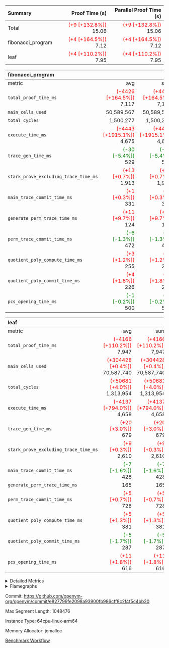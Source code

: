| Summary | Proof Time (s) | Parallel Proof Time (s) |
|:---|---:|---:|
| Total | <span style='color: red'>(+9 [+132.8%])</span> 15.06 | <span style='color: red'>(+9 [+132.8%])</span> 15.06 |
| fibonacci_program | <span style='color: red'>(+4 [+164.5%])</span> 7.12 | <span style='color: red'>(+4 [+164.5%])</span> 7.12 |
| leaf | <span style='color: red'>(+4 [+110.2%])</span> 7.95 | <span style='color: red'>(+4 [+110.2%])</span> 7.95 |


| fibonacci_program |||||
|:---|---:|---:|---:|---:|
|metric|avg|sum|max|min|
| `total_proof_time_ms ` | <span style='color: red'>(+4426 [+164.5%])</span> 7,117 | <span style='color: red'>(+4426 [+164.5%])</span> 7,117 | <span style='color: red'>(+4426 [+164.5%])</span> 7,117 | <span style='color: red'>(+4426 [+164.5%])</span> 7,117 |
| `main_cells_used     ` |  50,589,567 |  50,589,567 |  50,589,567 |  50,589,567 |
| `total_cycles        ` |  1,500,277 |  1,500,277 |  1,500,277 |  1,500,277 |
| `execute_time_ms     ` | <span style='color: red'>(+4443 [+1915.1%])</span> 4,675 | <span style='color: red'>(+4443 [+1915.1%])</span> 4,675 | <span style='color: red'>(+4443 [+1915.1%])</span> 4,675 | <span style='color: red'>(+4443 [+1915.1%])</span> 4,675 |
| `trace_gen_time_ms   ` | <span style='color: green'>(-30 [-5.4%])</span> 529 | <span style='color: green'>(-30 [-5.4%])</span> 529 | <span style='color: green'>(-30 [-5.4%])</span> 529 | <span style='color: green'>(-30 [-5.4%])</span> 529 |
| `stark_prove_excluding_trace_time_ms` | <span style='color: red'>(+13 [+0.7%])</span> 1,913 | <span style='color: red'>(+13 [+0.7%])</span> 1,913 | <span style='color: red'>(+13 [+0.7%])</span> 1,913 | <span style='color: red'>(+13 [+0.7%])</span> 1,913 |
| `main_trace_commit_time_ms` | <span style='color: red'>(+1 [+0.3%])</span> 331 | <span style='color: red'>(+1 [+0.3%])</span> 331 | <span style='color: red'>(+1 [+0.3%])</span> 331 | <span style='color: red'>(+1 [+0.3%])</span> 331 |
| `generate_perm_trace_time_ms` | <span style='color: red'>(+11 [+9.7%])</span> 124 | <span style='color: red'>(+11 [+9.7%])</span> 124 | <span style='color: red'>(+11 [+9.7%])</span> 124 | <span style='color: red'>(+11 [+9.7%])</span> 124 |
| `perm_trace_commit_time_ms` | <span style='color: green'>(-6 [-1.3%])</span> 472 | <span style='color: green'>(-6 [-1.3%])</span> 472 | <span style='color: green'>(-6 [-1.3%])</span> 472 | <span style='color: green'>(-6 [-1.3%])</span> 472 |
| `quotient_poly_compute_time_ms` | <span style='color: red'>(+3 [+1.2%])</span> 255 | <span style='color: red'>(+3 [+1.2%])</span> 255 | <span style='color: red'>(+3 [+1.2%])</span> 255 | <span style='color: red'>(+3 [+1.2%])</span> 255 |
| `quotient_poly_commit_time_ms` | <span style='color: red'>(+4 [+1.8%])</span> 226 | <span style='color: red'>(+4 [+1.8%])</span> 226 | <span style='color: red'>(+4 [+1.8%])</span> 226 | <span style='color: red'>(+4 [+1.8%])</span> 226 |
| `pcs_opening_time_ms ` | <span style='color: green'>(-1 [-0.2%])</span> 500 | <span style='color: green'>(-1 [-0.2%])</span> 500 | <span style='color: green'>(-1 [-0.2%])</span> 500 | <span style='color: green'>(-1 [-0.2%])</span> 500 |

| leaf |||||
|:---|---:|---:|---:|---:|
|metric|avg|sum|max|min|
| `total_proof_time_ms ` | <span style='color: red'>(+4166 [+110.2%])</span> 7,947 | <span style='color: red'>(+4166 [+110.2%])</span> 7,947 | <span style='color: red'>(+4166 [+110.2%])</span> 7,947 | <span style='color: red'>(+4166 [+110.2%])</span> 7,947 |
| `main_cells_used     ` | <span style='color: red'>(+304428 [+0.4%])</span> 70,587,740 | <span style='color: red'>(+304428 [+0.4%])</span> 70,587,740 | <span style='color: red'>(+304428 [+0.4%])</span> 70,587,740 | <span style='color: red'>(+304428 [+0.4%])</span> 70,587,740 |
| `total_cycles        ` | <span style='color: red'>(+50681 [+4.0%])</span> 1,313,954 | <span style='color: red'>(+50681 [+4.0%])</span> 1,313,954 | <span style='color: red'>(+50681 [+4.0%])</span> 1,313,954 | <span style='color: red'>(+50681 [+4.0%])</span> 1,313,954 |
| `execute_time_ms     ` | <span style='color: red'>(+4137 [+794.0%])</span> 4,658 | <span style='color: red'>(+4137 [+794.0%])</span> 4,658 | <span style='color: red'>(+4137 [+794.0%])</span> 4,658 | <span style='color: red'>(+4137 [+794.0%])</span> 4,658 |
| `trace_gen_time_ms   ` | <span style='color: red'>(+20 [+3.0%])</span> 679 | <span style='color: red'>(+20 [+3.0%])</span> 679 | <span style='color: red'>(+20 [+3.0%])</span> 679 | <span style='color: red'>(+20 [+3.0%])</span> 679 |
| `stark_prove_excluding_trace_time_ms` | <span style='color: red'>(+9 [+0.3%])</span> 2,610 | <span style='color: red'>(+9 [+0.3%])</span> 2,610 | <span style='color: red'>(+9 [+0.3%])</span> 2,610 | <span style='color: red'>(+9 [+0.3%])</span> 2,610 |
| `main_trace_commit_time_ms` | <span style='color: green'>(-7 [-1.6%])</span> 428 | <span style='color: green'>(-7 [-1.6%])</span> 428 | <span style='color: green'>(-7 [-1.6%])</span> 428 | <span style='color: green'>(-7 [-1.6%])</span> 428 |
| `generate_perm_trace_time_ms` |  165 |  165 |  165 |  165 |
| `perm_trace_commit_time_ms` | <span style='color: red'>(+5 [+0.7%])</span> 728 | <span style='color: red'>(+5 [+0.7%])</span> 728 | <span style='color: red'>(+5 [+0.7%])</span> 728 | <span style='color: red'>(+5 [+0.7%])</span> 728 |
| `quotient_poly_compute_time_ms` | <span style='color: red'>(+5 [+1.3%])</span> 381 | <span style='color: red'>(+5 [+1.3%])</span> 381 | <span style='color: red'>(+5 [+1.3%])</span> 381 | <span style='color: red'>(+5 [+1.3%])</span> 381 |
| `quotient_poly_commit_time_ms` | <span style='color: green'>(-5 [-1.7%])</span> 287 | <span style='color: green'>(-5 [-1.7%])</span> 287 | <span style='color: green'>(-5 [-1.7%])</span> 287 | <span style='color: green'>(-5 [-1.7%])</span> 287 |
| `pcs_opening_time_ms ` | <span style='color: red'>(+11 [+1.8%])</span> 616 | <span style='color: red'>(+11 [+1.8%])</span> 616 | <span style='color: red'>(+11 [+1.8%])</span> 616 | <span style='color: red'>(+11 [+1.8%])</span> 616 |



<details>
<summary>Detailed Metrics</summary>

| group | num_segments | keygen_time_ms | commit_exe_time_ms |
| --- | --- | --- | --- |
| fibonacci_program | 1 | 251 | 5 | 

| group | air_name | quotient_deg | interactions | constraints |
| --- | --- | --- | --- | --- |
| fibonacci_program | AccessAdapterAir<16> | 2 | 5 | 12 | 
| fibonacci_program | AccessAdapterAir<2> | 2 | 5 | 12 | 
| fibonacci_program | AccessAdapterAir<32> | 2 | 5 | 12 | 
| fibonacci_program | AccessAdapterAir<4> | 2 | 5 | 12 | 
| fibonacci_program | AccessAdapterAir<8> | 2 | 5 | 12 | 
| fibonacci_program | BitwiseOperationLookupAir<8> | 2 | 2 | 4 | 
| fibonacci_program | MemoryMerkleAir<8> | 2 | 4 | 39 | 
| fibonacci_program | PersistentBoundaryAir<8> | 2 | 3 | 7 | 
| fibonacci_program | PhantomAir | 2 | 3 | 5 | 
| fibonacci_program | Poseidon2PeripheryAir<BabyBearParameters>, 1> | 2 | 1 | 286 | 
| fibonacci_program | ProgramAir | 1 | 1 | 4 | 
| fibonacci_program | RangeTupleCheckerAir<2> | 1 | 1 | 4 | 
| fibonacci_program | Rv32HintStoreAir | 2 | 18 | 28 | 
| fibonacci_program | VariableRangeCheckerAir | 1 | 1 | 4 | 
| fibonacci_program | VmAirWrapper<Rv32BaseAluAdapterAir, BaseAluCoreAir<4, 8> | 2 | 20 | 37 | 
| fibonacci_program | VmAirWrapper<Rv32BaseAluAdapterAir, LessThanCoreAir<4, 8> | 2 | 18 | 40 | 
| fibonacci_program | VmAirWrapper<Rv32BaseAluAdapterAir, ShiftCoreAir<4, 8> | 2 | 24 | 91 | 
| fibonacci_program | VmAirWrapper<Rv32BranchAdapterAir, BranchEqualCoreAir<4> | 2 | 11 | 20 | 
| fibonacci_program | VmAirWrapper<Rv32BranchAdapterAir, BranchLessThanCoreAir<4, 8> | 2 | 13 | 35 | 
| fibonacci_program | VmAirWrapper<Rv32CondRdWriteAdapterAir, Rv32JalLuiCoreAir> | 2 | 10 | 18 | 
| fibonacci_program | VmAirWrapper<Rv32JalrAdapterAir, Rv32JalrCoreAir> | 2 | 16 | 20 | 
| fibonacci_program | VmAirWrapper<Rv32LoadStoreAdapterAir, LoadSignExtendCoreAir<4, 8> | 2 | 18 | 33 | 
| fibonacci_program | VmAirWrapper<Rv32LoadStoreAdapterAir, LoadStoreCoreAir<4> | 2 | 17 | 40 | 
| fibonacci_program | VmAirWrapper<Rv32MultAdapterAir, DivRemCoreAir<4, 8> | 2 | 25 | 84 | 
| fibonacci_program | VmAirWrapper<Rv32MultAdapterAir, MulHCoreAir<4, 8> | 2 | 24 | 31 | 
| fibonacci_program | VmAirWrapper<Rv32MultAdapterAir, MultiplicationCoreAir<4, 8> | 2 | 19 | 19 | 
| fibonacci_program | VmAirWrapper<Rv32RdWriteAdapterAir, Rv32AuipcCoreAir> | 2 | 12 | 14 | 
| fibonacci_program | VmConnectorAir | 2 | 5 | 11 | 
| leaf | AccessAdapterAir<2> | 2 | 5 | 12 | 
| leaf | AccessAdapterAir<4> | 2 | 5 | 12 | 
| leaf | AccessAdapterAir<8> | 2 | 5 | 12 | 
| leaf | FriReducedOpeningAir | 2 | 39 | 71 | 
| leaf | JalRangeCheckAir | 2 | 9 | 14 | 
| leaf | NativePoseidon2Air<BabyBearParameters>, 1> | 2 | 136 | 572 | 
| leaf | PhantomAir | 2 | 3 | 5 | 
| leaf | ProgramAir | 1 | 1 | 4 | 
| leaf | VariableRangeCheckerAir | 1 | 1 | 4 | 
| leaf | VmAirWrapper<AluNativeAdapterAir, FieldArithmeticCoreAir> | 2 | 15 | 27 | 
| leaf | VmAirWrapper<BranchNativeAdapterAir, BranchEqualCoreAir<1> | 2 | 11 | 25 | 
| leaf | VmAirWrapper<NativeAdapterAir<2, 0>, PublicValuesCoreAir> | 2 | 11 | 30 | 
| leaf | VmAirWrapper<NativeLoadStoreAdapterAir<1>, NativeLoadStoreCoreAir<1> | 2 | 15 | 20 | 
| leaf | VmAirWrapper<NativeLoadStoreAdapterAir<4>, NativeLoadStoreCoreAir<4> | 2 | 15 | 20 | 
| leaf | VmAirWrapper<NativeVectorizedAdapterAir<4>, FieldExtensionCoreAir> | 2 | 15 | 27 | 
| leaf | VmConnectorAir | 2 | 5 | 11 | 
| leaf | VolatileBoundaryAir | 2 | 7 | 19 | 

| group | air_name | dsl_ir | idx | opcode | cells_used |
| --- | --- | --- | --- | --- | --- |
| leaf | <AluNativeAdapterAir,FieldArithmeticCoreAir> |  | 0 | ADD | 29 | 
| leaf | <AluNativeAdapterAir,FieldArithmeticCoreAir> | AddEFFI | 0 | ADD | 26,912 | 
| leaf | <AluNativeAdapterAir,FieldArithmeticCoreAir> | AddEFI | 0 | ADD | 15,776 | 
| leaf | <AluNativeAdapterAir,FieldArithmeticCoreAir> | AddEI | 0 | ADD | 1,169,744 | 
| leaf | <AluNativeAdapterAir,FieldArithmeticCoreAir> | AddF | 0 | ADD | 560,280 | 
| leaf | <AluNativeAdapterAir,FieldArithmeticCoreAir> | AddFI | 0 | ADD | 432,013 | 
| leaf | <AluNativeAdapterAir,FieldArithmeticCoreAir> | AddV | 0 | ADD | 436,682 | 
| leaf | <AluNativeAdapterAir,FieldArithmeticCoreAir> | AddVI | 0 | ADD | 1,697,022 | 
| leaf | <AluNativeAdapterAir,FieldArithmeticCoreAir> | Alloc | 0 | ADD | 1,010,302 | 
| leaf | <AluNativeAdapterAir,FieldArithmeticCoreAir> | Alloc | 0 | MUL | 272,629 | 
| leaf | <AluNativeAdapterAir,FieldArithmeticCoreAir> | CastFV | 0 | ADD | 16,037 | 
| leaf | <AluNativeAdapterAir,FieldArithmeticCoreAir> | DivEIN | 0 | ADD | 5,916 | 
| leaf | <AluNativeAdapterAir,FieldArithmeticCoreAir> | DivF | 0 | DIV | 60,900 | 
| leaf | <AluNativeAdapterAir,FieldArithmeticCoreAir> | DivFIN | 0 | DIV | 3,509 | 
| leaf | <AluNativeAdapterAir,FieldArithmeticCoreAir> | ImmE | 0 | ADD | 95,932 | 
| leaf | <AluNativeAdapterAir,FieldArithmeticCoreAir> | ImmF | 0 | ADD | 555,292 | 
| leaf | <AluNativeAdapterAir,FieldArithmeticCoreAir> | ImmV | 0 | ADD | 885,051 | 
| leaf | <AluNativeAdapterAir,FieldArithmeticCoreAir> | LoadE | 0 | ADD | 626,400 | 
| leaf | <AluNativeAdapterAir,FieldArithmeticCoreAir> | LoadE | 0 | MUL | 626,400 | 
| leaf | <AluNativeAdapterAir,FieldArithmeticCoreAir> | LoadF | 0 | ADD | 243,049 | 
| leaf | <AluNativeAdapterAir,FieldArithmeticCoreAir> | LoadF | 0 | MUL | 13,920 | 
| leaf | <AluNativeAdapterAir,FieldArithmeticCoreAir> | LoadHeapPtr | 0 | ADD | 29 | 
| leaf | <AluNativeAdapterAir,FieldArithmeticCoreAir> | LoadV | 0 | ADD | 415,570 | 
| leaf | <AluNativeAdapterAir,FieldArithmeticCoreAir> | LoadV | 0 | MUL | 347,217 | 
| leaf | <AluNativeAdapterAir,FieldArithmeticCoreAir> | MulEF | 0 | MUL | 243,832 | 
| leaf | <AluNativeAdapterAir,FieldArithmeticCoreAir> | MulEFI | 0 | MUL | 10,788 | 
| leaf | <AluNativeAdapterAir,FieldArithmeticCoreAir> | MulEI | 0 | ADD | 138,620 | 
| leaf | <AluNativeAdapterAir,FieldArithmeticCoreAir> | MulF | 0 | MUL | 744,836 | 
| leaf | <AluNativeAdapterAir,FieldArithmeticCoreAir> | MulFI | 0 | MUL | 496,799 | 
| leaf | <AluNativeAdapterAir,FieldArithmeticCoreAir> | MulV | 0 | MUL | 21,228 | 
| leaf | <AluNativeAdapterAir,FieldArithmeticCoreAir> | MulVI | 0 | MUL | 271,266 | 
| leaf | <AluNativeAdapterAir,FieldArithmeticCoreAir> | NegE | 0 | MUL | 2,088 | 
| leaf | <AluNativeAdapterAir,FieldArithmeticCoreAir> | StoreE | 0 | ADD | 510,400 | 
| leaf | <AluNativeAdapterAir,FieldArithmeticCoreAir> | StoreE | 0 | MUL | 510,400 | 
| leaf | <AluNativeAdapterAir,FieldArithmeticCoreAir> | StoreF | 0 | ADD | 15,196 | 
| leaf | <AluNativeAdapterAir,FieldArithmeticCoreAir> | StoreF | 0 | MUL | 14,732 | 
| leaf | <AluNativeAdapterAir,FieldArithmeticCoreAir> | StoreHeapPtr | 0 | ADD | 29 | 
| leaf | <AluNativeAdapterAir,FieldArithmeticCoreAir> | StoreV | 0 | ADD | 63,916 | 
| leaf | <AluNativeAdapterAir,FieldArithmeticCoreAir> | StoreV | 0 | MUL | 29,087 | 
| leaf | <AluNativeAdapterAir,FieldArithmeticCoreAir> | SubEF | 0 | ADD | 1,057,746 | 
| leaf | <AluNativeAdapterAir,FieldArithmeticCoreAir> | SubEF | 0 | SUB | 352,582 | 
| leaf | <AluNativeAdapterAir,FieldArithmeticCoreAir> | SubEFI | 0 | ADD | 7,656 | 
| leaf | <AluNativeAdapterAir,FieldArithmeticCoreAir> | SubEI | 0 | ADD | 11,832 | 
| leaf | <AluNativeAdapterAir,FieldArithmeticCoreAir> | SubFI | 0 | SUB | 496,248 | 
| leaf | <AluNativeAdapterAir,FieldArithmeticCoreAir> | SubV | 0 | SUB | 405,420 | 
| leaf | <AluNativeAdapterAir,FieldArithmeticCoreAir> | SubVI | 0 | SUB | 64,322 | 
| leaf | <AluNativeAdapterAir,FieldArithmeticCoreAir> | SubVIN | 0 | SUB | 58,000 | 
| leaf | <AluNativeAdapterAir,FieldArithmeticCoreAir> | UnsafeCastVF | 0 | ADD | 14,181 | 
| leaf | <AluNativeAdapterAir,FieldArithmeticCoreAir> | ZipFor | 0 | ADD | 3,514,017 | 
| leaf | <BranchNativeAdapterAir,BranchEqualCoreAir<1>> | AssertEqE | 0 | BNE | 10,948 | 
| leaf | <BranchNativeAdapterAir,BranchEqualCoreAir<1>> | AssertEqEI | 0 | BNE | 184 | 
| leaf | <BranchNativeAdapterAir,BranchEqualCoreAir<1>> | AssertEqF | 0 | BNE | 406,456 | 
| leaf | <BranchNativeAdapterAir,BranchEqualCoreAir<1>> | AssertEqV | 0 | BNE | 30,245 | 
| leaf | <BranchNativeAdapterAir,BranchEqualCoreAir<1>> | AssertEqVI | 0 | BNE | 11,661 | 
| leaf | <BranchNativeAdapterAir,BranchEqualCoreAir<1>> | AssertNonZero | 0 | BEQ | 23 | 
| leaf | <BranchNativeAdapterAir,BranchEqualCoreAir<1>> | IfEq | 0 | BNE | 232,944 | 
| leaf | <BranchNativeAdapterAir,BranchEqualCoreAir<1>> | IfEqI | 0 | BNE | 264,454 | 
| leaf | <BranchNativeAdapterAir,BranchEqualCoreAir<1>> | IfNe | 0 | BEQ | 137,908 | 
| leaf | <BranchNativeAdapterAir,BranchEqualCoreAir<1>> | IfNeI | 0 | BEQ | 2,622 | 
| leaf | <BranchNativeAdapterAir,BranchEqualCoreAir<1>> | ZipFor | 0 | BNE | 1,700,137 | 
| leaf | <NativeAdapterAir<2, 0>,PublicValuesCoreAir> | Publish | 0 | PUBLISH | 972 | 
| leaf | <NativeLoadStoreAdapterAir<1>,NativeLoadStoreCoreAir<1>> | LoadF | 0 | LOADW | 1,138,242 | 
| leaf | <NativeLoadStoreAdapterAir<1>,NativeLoadStoreCoreAir<1>> | LoadV | 0 | LOADW | 2,919,882 | 
| leaf | <NativeLoadStoreAdapterAir<1>,NativeLoadStoreCoreAir<1>> | StoreF | 0 | STOREW | 275,541 | 
| leaf | <NativeLoadStoreAdapterAir<1>,NativeLoadStoreCoreAir<1>> | StoreHintWord | 0 | HINT_STOREW | 902,937 | 
| leaf | <NativeLoadStoreAdapterAir<1>,NativeLoadStoreCoreAir<1>> | StoreV | 0 | STOREW | 362,103 | 
| leaf | <NativeLoadStoreAdapterAir<4>,NativeLoadStoreCoreAir<4>> | LoadE | 0 | LOADW | 1,351,755 | 
| leaf | <NativeLoadStoreAdapterAir<4>,NativeLoadStoreCoreAir<4>> | StoreE | 0 | STOREW | 793,557 | 
| leaf | <NativeVectorizedAdapterAir<4>,FieldExtensionCoreAir> | AddE | 0 | FE4ADD | 773,186 | 
| leaf | <NativeVectorizedAdapterAir<4>,FieldExtensionCoreAir> | DivE | 0 | BBE4DIV | 537,244 | 
| leaf | <NativeVectorizedAdapterAir<4>,FieldExtensionCoreAir> | DivEIN | 0 | BBE4DIV | 1,938 | 
| leaf | <NativeVectorizedAdapterAir<4>,FieldExtensionCoreAir> | MulE | 0 | BBE4MUL | 1,387,456 | 
| leaf | <NativeVectorizedAdapterAir<4>,FieldExtensionCoreAir> | MulEI | 0 | BBE4MUL | 45,410 | 
| leaf | <NativeVectorizedAdapterAir<4>,FieldExtensionCoreAir> | SubE | 0 | FE4SUB | 253,498 | 
| leaf | FriReducedOpeningAir | FriReducedOpening | 0 | FRI_REDUCED_OPENING | 7,101,000 | 
| leaf | JalRangeCheck |  | 0 | JAL | 12 | 
| leaf | JalRangeCheck | Alloc | 0 | RANGE_CHECK | 321,840 | 
| leaf | JalRangeCheck | IfEqI | 0 | JAL | 49,872 | 
| leaf | JalRangeCheck | IfNe | 0 | JAL | 36 | 
| leaf | JalRangeCheck | ZipFor | 0 | JAL | 148,212 | 
| leaf | PhantomAir | CT-CheckTraceHeightConstraints | 0 | PHANTOM | 12 | 
| leaf | PhantomAir | CT-ExtractPublicValuesCommit | 0 | PHANTOM | 12 | 
| leaf | PhantomAir | CT-HintOpenedValues | 0 | PHANTOM | 9,600 | 
| leaf | PhantomAir | CT-HintOpeningProof | 0 | PHANTOM | 9,612 | 
| leaf | PhantomAir | CT-HintOpeningValues | 0 | PHANTOM | 12 | 
| leaf | PhantomAir | CT-InitializePcsConst | 0 | PHANTOM | 12 | 
| leaf | PhantomAir | CT-ReadProofsFromInput | 0 | PHANTOM | 12 | 
| leaf | PhantomAir | CT-VerifyProofs | 0 | PHANTOM | 12 | 
| leaf | PhantomAir | CT-cache-generator-powers | 0 | PHANTOM | 1,200 | 
| leaf | PhantomAir | CT-compute-reduced-opening | 0 | PHANTOM | 9,600 | 
| leaf | PhantomAir | CT-exp-reverse-bits-len | 0 | PHANTOM | 93,600 | 
| leaf | PhantomAir | CT-pre-compute-rounds-context | 0 | PHANTOM | 12 | 
| leaf | PhantomAir | CT-single-reduced-opening-eval | 0 | PHANTOM | 145,200 | 
| leaf | PhantomAir | CT-stage-c-build-rounds | 0 | PHANTOM | 12 | 
| leaf | PhantomAir | CT-stage-d-verifier-verify | 0 | PHANTOM | 12 | 
| leaf | PhantomAir | CT-stage-d-verify-pcs | 0 | PHANTOM | 12 | 
| leaf | PhantomAir | CT-stage-e-verify-constraints | 0 | PHANTOM | 12 | 
| leaf | PhantomAir | CT-verify-batch | 0 | PHANTOM | 9,600 | 
| leaf | PhantomAir | CT-verify-batch-ext | 0 | PHANTOM | 24,000 | 
| leaf | PhantomAir | CT-verify-query | 0 | PHANTOM | 1,200 | 
| leaf | PhantomAir | HintBitsF | 0 | PHANTOM | 3,312 | 
| leaf | PhantomAir | HintFelt | 0 | PHANTOM | 74,694 | 
| leaf | PhantomAir | HintInputVec | 0 | PHANTOM | 966 | 
| leaf | PhantomAir | HintLoad | 0 | PHANTOM | 21,600 | 
| leaf | VerifyBatchAir | Poseidon2CompressBabyBear | 0 | COMP_POS2 | 10,746 | 
| leaf | VerifyBatchAir | Poseidon2PermuteBabyBear | 0 | PERM_POS2 | 499,888 | 
| leaf | VerifyBatchAir | VerifyBatchExt | 0 | VERIFY_BATCH | 9,950,000 | 
| leaf | VerifyBatchAir | VerifyBatchFelt | 0 | VERIFY_BATCH | 14,248,400 | 

| group | air_name | dsl_ir | opcode | segment | cells_used |
| --- | --- | --- | --- | --- | --- |
| fibonacci_program | <Rv32BaseAluAdapterAir,BaseAluCoreAir<4, 8>> |  | ADD | 0 | 32,403,168 | 
| fibonacci_program | <Rv32BaseAluAdapterAir,BaseAluCoreAir<4, 8>> |  | AND | 0 | 144 | 
| fibonacci_program | <Rv32BaseAluAdapterAir,BaseAluCoreAir<4, 8>> |  | OR | 0 | 108 | 
| fibonacci_program | <Rv32BaseAluAdapterAir,BaseAluCoreAir<4, 8>> |  | SUB | 0 | 72 | 
| fibonacci_program | <Rv32BaseAluAdapterAir,BaseAluCoreAir<4, 8>> |  | XOR | 0 | 72 | 
| fibonacci_program | <Rv32BaseAluAdapterAir,LessThanCoreAir<4, 8>> |  | SLTU | 0 | 11,100,111 | 
| fibonacci_program | <Rv32BranchAdapterAir,BranchEqualCoreAir<4>> |  | BEQ | 0 | 2,600,234 | 
| fibonacci_program | <Rv32BranchAdapterAir,BranchEqualCoreAir<4>> |  | BNE | 0 | 2,600,130 | 
| fibonacci_program | <Rv32BranchAdapterAir,BranchLessThanCoreAir<4, 8>> |  | BGEU | 0 | 64 | 
| fibonacci_program | <Rv32BranchAdapterAir,BranchLessThanCoreAir<4, 8>> |  | BLT | 0 | 64 | 
| fibonacci_program | <Rv32BranchAdapterAir,BranchLessThanCoreAir<4, 8>> |  | BLTU | 0 | 128 | 
| fibonacci_program | <Rv32CondRdWriteAdapterAir,Rv32JalLuiCoreAir> |  | JAL | 0 | 1,800,036 | 
| fibonacci_program | <Rv32CondRdWriteAdapterAir,Rv32JalLuiCoreAir> |  | LUI | 0 | 378 | 
| fibonacci_program | <Rv32JalrAdapterAir,Rv32JalrCoreAir> |  | JALR | 0 | 700 | 
| fibonacci_program | <Rv32LoadStoreAdapterAir,LoadStoreCoreAir<4>> |  | LOADBU | 0 | 328 | 
| fibonacci_program | <Rv32LoadStoreAdapterAir,LoadStoreCoreAir<4>> |  | LOADW | 0 | 1,230 | 
| fibonacci_program | <Rv32LoadStoreAdapterAir,LoadStoreCoreAir<4>> |  | STOREB | 0 | 410 | 
| fibonacci_program | <Rv32LoadStoreAdapterAir,LoadStoreCoreAir<4>> |  | STOREW | 0 | 1,640 | 
| fibonacci_program | <Rv32RdWriteAdapterAir,Rv32AuipcCoreAir> |  | AUIPC | 0 | 240 | 
| fibonacci_program | PhantomAir |  | PHANTOM | 0 | 6 | 
| fibonacci_program | Rv32HintStoreAir |  | HINT_BUFFER | 0 | 64 | 
| fibonacci_program | Rv32HintStoreAir |  | HINT_STOREW | 0 | 32 | 

| group | air_name | idx | rows | prep_cols | perm_cols | main_cols | cells |
| --- | --- | --- | --- | --- | --- | --- | --- |
| leaf | AccessAdapterAir<2> | 0 | 262,144 |  | 16 | 11 | 7,077,888 | 
| leaf | AccessAdapterAir<4> | 0 | 131,072 |  | 16 | 13 | 3,801,088 | 
| leaf | AccessAdapterAir<8> | 0 | 4,096 |  | 16 | 17 | 135,168 | 
| leaf | FriReducedOpeningAir | 0 | 524,288 |  | 84 | 27 | 58,195,968 | 
| leaf | JalRangeCheckAir | 0 | 65,536 |  | 28 | 12 | 2,621,440 | 
| leaf | NativePoseidon2Air<BabyBearParameters>, 1> | 0 | 65,536 |  | 312 | 398 | 46,530,560 | 
| leaf | PhantomAir | 0 | 131,072 |  | 12 | 6 | 2,359,296 | 
| leaf | ProgramAir | 0 | 131,072 |  | 8 | 10 | 2,359,296 | 
| leaf | VariableRangeCheckerAir | 0 | 262,144 | 2 | 8 | 1 | 2,359,296 | 
| leaf | VmAirWrapper<AluNativeAdapterAir, FieldArithmeticCoreAir> | 0 | 1,048,576 |  | 36 | 29 | 68,157,440 | 
| leaf | VmAirWrapper<BranchNativeAdapterAir, BranchEqualCoreAir<1> | 0 | 131,072 |  | 28 | 23 | 6,684,672 | 
| leaf | VmAirWrapper<NativeAdapterAir<2, 0>, PublicValuesCoreAir> | 0 | 64 |  | 28 | 27 | 3,520 | 
| leaf | VmAirWrapper<NativeLoadStoreAdapterAir<1>, NativeLoadStoreCoreAir<1> | 0 | 524,288 |  | 40 | 21 | 31,981,568 | 
| leaf | VmAirWrapper<NativeLoadStoreAdapterAir<4>, NativeLoadStoreCoreAir<4> | 0 | 131,072 |  | 40 | 27 | 8,781,824 | 
| leaf | VmAirWrapper<NativeVectorizedAdapterAir<4>, FieldExtensionCoreAir> | 0 | 131,072 |  | 36 | 38 | 9,699,328 | 
| leaf | VmConnectorAir | 0 | 2 | 1 | 16 | 5 | 42 | 
| leaf | VolatileBoundaryAir | 0 | 131,072 |  | 20 | 12 | 4,194,304 | 

| group | air_name | segment | rows | prep_cols | perm_cols | main_cols | cells |
| --- | --- | --- | --- | --- | --- | --- | --- |
| fibonacci_program | AccessAdapterAir<8> | 0 | 128 |  | 16 | 17 | 4,224 | 
| fibonacci_program | BitwiseOperationLookupAir<8> | 0 | 65,536 | 3 | 8 | 2 | 655,360 | 
| fibonacci_program | MemoryMerkleAir<8> | 0 | 512 |  | 16 | 32 | 24,576 | 
| fibonacci_program | PersistentBoundaryAir<8> | 0 | 128 |  | 12 | 20 | 4,096 | 
| fibonacci_program | PhantomAir | 0 | 1 |  | 12 | 6 | 18 | 
| fibonacci_program | Poseidon2PeripheryAir<BabyBearParameters>, 1> | 0 | 256 |  | 8 | 300 | 78,848 | 
| fibonacci_program | ProgramAir | 0 | 8,192 |  | 8 | 10 | 147,456 | 
| fibonacci_program | RangeTupleCheckerAir<2> | 0 | 524,288 | 2 | 8 | 1 | 4,718,592 | 
| fibonacci_program | Rv32HintStoreAir | 0 | 4 |  | 44 | 32 | 304 | 
| fibonacci_program | VariableRangeCheckerAir | 0 | 262,144 | 2 | 8 | 1 | 2,359,296 | 
| fibonacci_program | VmAirWrapper<Rv32BaseAluAdapterAir, BaseAluCoreAir<4, 8> | 0 | 1,048,576 |  | 52 | 36 | 92,274,688 | 
| fibonacci_program | VmAirWrapper<Rv32BaseAluAdapterAir, LessThanCoreAir<4, 8> | 0 | 524,288 |  | 40 | 37 | 40,370,176 | 
| fibonacci_program | VmAirWrapper<Rv32BranchAdapterAir, BranchEqualCoreAir<4> | 0 | 262,144 |  | 28 | 26 | 14,155,776 | 
| fibonacci_program | VmAirWrapper<Rv32BranchAdapterAir, BranchLessThanCoreAir<4, 8> | 0 | 8 |  | 32 | 32 | 512 | 
| fibonacci_program | VmAirWrapper<Rv32CondRdWriteAdapterAir, Rv32JalLuiCoreAir> | 0 | 131,072 |  | 28 | 18 | 6,029,312 | 
| fibonacci_program | VmAirWrapper<Rv32JalrAdapterAir, Rv32JalrCoreAir> | 0 | 32 |  | 36 | 28 | 2,048 | 
| fibonacci_program | VmAirWrapper<Rv32LoadStoreAdapterAir, LoadStoreCoreAir<4> | 0 | 128 |  | 52 | 41 | 11,904 | 
| fibonacci_program | VmAirWrapper<Rv32RdWriteAdapterAir, Rv32AuipcCoreAir> | 0 | 16 |  | 28 | 20 | 768 | 
| fibonacci_program | VmConnectorAir | 0 | 2 | 1 | 16 | 5 | 42 | 

| group | chip_name | idx | rows_used |
| --- | --- | --- | --- |
| leaf | <AluNativeAdapterAir,FieldArithmeticCoreAir> | 0 | 640,409 | 
| leaf | <BranchNativeAdapterAir,BranchEqualCoreAir<1>> | 0 | 121,634 | 
| leaf | <NativeAdapterAir<2, 0>,PublicValuesCoreAir> | 0 | 36 | 
| leaf | <NativeLoadStoreAdapterAir<1>,NativeLoadStoreCoreAir<1>> | 0 | 266,605 | 
| leaf | <NativeLoadStoreAdapterAir<4>,NativeLoadStoreCoreAir<4>> | 0 | 79,456 | 
| leaf | <NativeVectorizedAdapterAir<4>,FieldExtensionCoreAir> | 0 | 78,914 | 
| leaf | AccessAdapter<2> | 0 | 250,410 | 
| leaf | AccessAdapter<4> | 0 | 123,128 | 
| leaf | AccessAdapter<8> | 0 | 2,732 | 
| leaf | Boundary | 0 | 111,553 | 
| leaf | FriReducedOpeningAir | 0 | 263,000 | 
| leaf | JalRangeCheck | 0 | 43,331 | 
| leaf | PhantomAir | 0 | 67,386 | 
| leaf | ProgramChip | 0 | 72,919 | 
| leaf | VariableRangeCheckerAir | 0 | 262,144 | 
| leaf | VerifyBatchAir | 0 | 62,083 | 
| leaf | VmConnectorAir | 0 | 2 | 

| group | chip_name | segment | rows_used |
| --- | --- | --- | --- |
| fibonacci_program | <Rv32BaseAluAdapterAir,BaseAluCoreAir<4, 8>> | 0 | 900,099 | 
| fibonacci_program | <Rv32BaseAluAdapterAir,LessThanCoreAir<4, 8>> | 0 | 300,003 | 
| fibonacci_program | <Rv32BranchAdapterAir,BranchEqualCoreAir<4>> | 0 | 200,014 | 
| fibonacci_program | <Rv32BranchAdapterAir,BranchLessThanCoreAir<4, 8>> | 0 | 8 | 
| fibonacci_program | <Rv32CondRdWriteAdapterAir,Rv32JalLuiCoreAir> | 0 | 100,023 | 
| fibonacci_program | <Rv32JalrAdapterAir,Rv32JalrCoreAir> | 0 | 25 | 
| fibonacci_program | <Rv32LoadStoreAdapterAir,LoadStoreCoreAir<4>> | 0 | 88 | 
| fibonacci_program | <Rv32RdWriteAdapterAir,Rv32AuipcCoreAir> | 0 | 13 | 
| fibonacci_program | AccessAdapter<8> | 0 | 80 | 
| fibonacci_program | Arc<BabyBearParameters>, 1> | 0 | 225 | 
| fibonacci_program | BitwiseOperationLookupAir<8> | 0 | 65,536 | 
| fibonacci_program | Boundary | 0 | 80 | 
| fibonacci_program | Merkle | 0 | 304 | 
| fibonacci_program | PhantomAir | 0 | 1 | 
| fibonacci_program | ProgramChip | 0 | 6,942 | 
| fibonacci_program | RangeTupleCheckerAir<2> | 0 | 524,288 | 
| fibonacci_program | Rv32HintStoreAir | 0 | 3 | 
| fibonacci_program | VariableRangeCheckerAir | 0 | 262,144 | 
| fibonacci_program | VmConnectorAir | 0 | 2 | 

| group | dsl_ir | idx | opcode | frequency |
| --- | --- | --- | --- | --- |
| leaf |  | 0 | ADD | 2 | 
| leaf |  | 0 | JAL | 1 | 
| leaf | AddE | 0 | FE4ADD | 20,347 | 
| leaf | AddEFFI | 0 | ADD | 928 | 
| leaf | AddEFI | 0 | ADD | 544 | 
| leaf | AddEI | 0 | ADD | 40,336 | 
| leaf | AddF | 0 | ADD | 19,320 | 
| leaf | AddFI | 0 | ADD | 14,897 | 
| leaf | AddV | 0 | ADD | 15,058 | 
| leaf | AddVI | 0 | ADD | 58,518 | 
| leaf | Alloc | 0 | ADD | 34,838 | 
| leaf | Alloc | 0 | MUL | 9,401 | 
| leaf | Alloc | 0 | RANGE_CHECK | 26,820 | 
| leaf | AssertEqE | 0 | BNE | 476 | 
| leaf | AssertEqEI | 0 | BNE | 8 | 
| leaf | AssertEqF | 0 | BNE | 17,672 | 
| leaf | AssertEqV | 0 | BNE | 1,315 | 
| leaf | AssertEqVI | 0 | BNE | 507 | 
| leaf | AssertNonZero | 0 | BEQ | 1 | 
| leaf | CT-CheckTraceHeightConstraints | 0 | PHANTOM | 2 | 
| leaf | CT-ExtractPublicValuesCommit | 0 | PHANTOM | 2 | 
| leaf | CT-HintOpenedValues | 0 | PHANTOM | 1,600 | 
| leaf | CT-HintOpeningProof | 0 | PHANTOM | 1,602 | 
| leaf | CT-HintOpeningValues | 0 | PHANTOM | 2 | 
| leaf | CT-InitializePcsConst | 0 | PHANTOM | 2 | 
| leaf | CT-ReadProofsFromInput | 0 | PHANTOM | 2 | 
| leaf | CT-VerifyProofs | 0 | PHANTOM | 2 | 
| leaf | CT-cache-generator-powers | 0 | PHANTOM | 200 | 
| leaf | CT-compute-reduced-opening | 0 | PHANTOM | 1,600 | 
| leaf | CT-exp-reverse-bits-len | 0 | PHANTOM | 15,600 | 
| leaf | CT-pre-compute-rounds-context | 0 | PHANTOM | 2 | 
| leaf | CT-single-reduced-opening-eval | 0 | PHANTOM | 24,200 | 
| leaf | CT-stage-c-build-rounds | 0 | PHANTOM | 2 | 
| leaf | CT-stage-d-verifier-verify | 0 | PHANTOM | 2 | 
| leaf | CT-stage-d-verify-pcs | 0 | PHANTOM | 2 | 
| leaf | CT-stage-e-verify-constraints | 0 | PHANTOM | 2 | 
| leaf | CT-verify-batch | 0 | PHANTOM | 1,600 | 
| leaf | CT-verify-batch-ext | 0 | PHANTOM | 4,000 | 
| leaf | CT-verify-query | 0 | PHANTOM | 200 | 
| leaf | CastFV | 0 | ADD | 553 | 
| leaf | DivE | 0 | BBE4DIV | 14,138 | 
| leaf | DivEIN | 0 | ADD | 204 | 
| leaf | DivEIN | 0 | BBE4DIV | 51 | 
| leaf | DivF | 0 | DIV | 2,100 | 
| leaf | DivFIN | 0 | DIV | 121 | 
| leaf | FriReducedOpening | 0 | FRI_REDUCED_OPENING | 12,100 | 
| leaf | HintBitsF | 0 | PHANTOM | 552 | 
| leaf | HintFelt | 0 | PHANTOM | 12,449 | 
| leaf | HintInputVec | 0 | PHANTOM | 161 | 
| leaf | HintLoad | 0 | PHANTOM | 3,600 | 
| leaf | IfEq | 0 | BNE | 10,128 | 
| leaf | IfEqI | 0 | BNE | 11,498 | 
| leaf | IfEqI | 0 | JAL | 4,156 | 
| leaf | IfNe | 0 | BEQ | 5,996 | 
| leaf | IfNe | 0 | JAL | 3 | 
| leaf | IfNeI | 0 | BEQ | 114 | 
| leaf | ImmE | 0 | ADD | 3,308 | 
| leaf | ImmF | 0 | ADD | 19,148 | 
| leaf | ImmV | 0 | ADD | 30,519 | 
| leaf | LoadE | 0 | ADD | 21,600 | 
| leaf | LoadE | 0 | LOADW | 50,065 | 
| leaf | LoadE | 0 | MUL | 21,600 | 
| leaf | LoadF | 0 | ADD | 8,381 | 
| leaf | LoadF | 0 | LOADW | 54,202 | 
| leaf | LoadF | 0 | MUL | 480 | 
| leaf | LoadHeapPtr | 0 | ADD | 1 | 
| leaf | LoadV | 0 | ADD | 14,330 | 
| leaf | LoadV | 0 | LOADW | 139,042 | 
| leaf | LoadV | 0 | MUL | 11,973 | 
| leaf | MulE | 0 | BBE4MUL | 36,512 | 
| leaf | MulEF | 0 | MUL | 8,408 | 
| leaf | MulEFI | 0 | MUL | 372 | 
| leaf | MulEI | 0 | ADD | 4,780 | 
| leaf | MulEI | 0 | BBE4MUL | 1,195 | 
| leaf | MulF | 0 | MUL | 25,684 | 
| leaf | MulFI | 0 | MUL | 17,131 | 
| leaf | MulV | 0 | MUL | 732 | 
| leaf | MulVI | 0 | MUL | 9,354 | 
| leaf | NegE | 0 | MUL | 72 | 
| leaf | Poseidon2CompressBabyBear | 0 | COMP_POS2 | 27 | 
| leaf | Poseidon2PermuteBabyBear | 0 | PERM_POS2 | 1,256 | 
| leaf | Publish | 0 | PUBLISH | 36 | 
| leaf | StoreE | 0 | ADD | 17,600 | 
| leaf | StoreE | 0 | MUL | 17,600 | 
| leaf | StoreE | 0 | STOREW | 29,391 | 
| leaf | StoreF | 0 | ADD | 524 | 
| leaf | StoreF | 0 | MUL | 508 | 
| leaf | StoreF | 0 | STOREW | 13,121 | 
| leaf | StoreHeapPtr | 0 | ADD | 1 | 
| leaf | StoreHintWord | 0 | HINT_STOREW | 42,997 | 
| leaf | StoreV | 0 | ADD | 2,204 | 
| leaf | StoreV | 0 | MUL | 1,003 | 
| leaf | StoreV | 0 | STOREW | 17,243 | 
| leaf | SubE | 0 | FE4SUB | 6,671 | 
| leaf | SubEF | 0 | ADD | 36,474 | 
| leaf | SubEF | 0 | SUB | 12,158 | 
| leaf | SubEFI | 0 | ADD | 264 | 
| leaf | SubEI | 0 | ADD | 408 | 
| leaf | SubFI | 0 | SUB | 17,112 | 
| leaf | SubV | 0 | SUB | 13,980 | 
| leaf | SubVI | 0 | SUB | 2,218 | 
| leaf | SubVIN | 0 | SUB | 2,000 | 
| leaf | UnsafeCastVF | 0 | ADD | 489 | 
| leaf | VerifyBatchExt | 0 | VERIFY_BATCH | 2,000 | 
| leaf | VerifyBatchFelt | 0 | VERIFY_BATCH | 800 | 
| leaf | ZipFor | 0 | ADD | 121,173 | 
| leaf | ZipFor | 0 | BNE | 73,919 | 
| leaf | ZipFor | 0 | JAL | 12,351 | 

| group | dsl_ir | opcode | segment | frequency |
| --- | --- | --- | --- | --- |
| fibonacci_program |  | ADD | 0 | 900,088 | 
| fibonacci_program |  | AND | 0 | 4 | 
| fibonacci_program |  | AUIPC | 0 | 13 | 
| fibonacci_program |  | BEQ | 0 | 100,009 | 
| fibonacci_program |  | BGEU | 0 | 2 | 
| fibonacci_program |  | BLT | 0 | 2 | 
| fibonacci_program |  | BLTU | 0 | 4 | 
| fibonacci_program |  | BNE | 0 | 100,005 | 
| fibonacci_program |  | HINT_BUFFER | 0 | 2 | 
| fibonacci_program |  | HINT_STOREW | 0 | 1 | 
| fibonacci_program |  | JAL | 0 | 100,002 | 
| fibonacci_program |  | JALR | 0 | 25 | 
| fibonacci_program |  | LOADBU | 0 | 8 | 
| fibonacci_program |  | LOADW | 0 | 30 | 
| fibonacci_program |  | LUI | 0 | 21 | 
| fibonacci_program |  | OR | 0 | 3 | 
| fibonacci_program |  | PHANTOM | 0 | 1 | 
| fibonacci_program |  | SLTU | 0 | 300,003 | 
| fibonacci_program |  | STOREB | 0 | 10 | 
| fibonacci_program |  | STOREW | 0 | 40 | 
| fibonacci_program |  | SUB | 0 | 2 | 
| fibonacci_program |  | XOR | 0 | 2 | 

| group | idx | trace_gen_time_ms | total_proof_time_ms | total_cycles | total_cells | stark_prove_excluding_trace_time_ms | quotient_poly_compute_time_ms | quotient_poly_commit_time_ms | perm_trace_commit_time_ms | pcs_opening_time_ms | main_trace_commit_time_ms | main_cells_used | generate_perm_trace_time_ms | execute_time_ms |
| --- | --- | --- | --- | --- | --- | --- | --- | --- | --- | --- | --- | --- | --- | --- |
| leaf | 0 | 679 | 7,947 | 1,313,954 | 254,942,698 | 2,610 | 381 | 287 | 728 | 616 | 428 | 70,587,740 | 165 | 4,658 | 

| group | idx | trace_height_constraint | weighted_sum | threshold |
| --- | --- | --- | --- | --- |
| leaf | 0 | 0 | 5,636,228 | 2,013,265,921 | 
| leaf | 0 | 1 | 26,751,232 | 2,013,265,921 | 
| leaf | 0 | 2 | 2,818,114 | 2,013,265,921 | 
| leaf | 0 | 3 | 26,878,212 | 2,013,265,921 | 
| leaf | 0 | 4 | 131,072 | 2,013,265,921 | 
| leaf | 0 | 5 | 62,608,074 | 2,013,265,921 | 

| group | segment | trace_gen_time_ms | total_proof_time_ms | total_cycles | total_cells | stark_prove_excluding_trace_time_ms | quotient_poly_compute_time_ms | quotient_poly_commit_time_ms | perm_trace_commit_time_ms | pcs_opening_time_ms | main_trace_commit_time_ms | main_cells_used | generate_perm_trace_time_ms | execute_time_ms |
| --- | --- | --- | --- | --- | --- | --- | --- | --- | --- | --- | --- | --- | --- | --- |
| fibonacci_program | 0 | 529 | 7,117 | 1,500,277 | 160,837,996 | 1,913 | 255 | 226 | 472 | 500 | 331 | 50,589,567 | 124 | 4,675 | 

| group | segment | trace_height_constraint | weighted_sum | threshold |
| --- | --- | --- | --- | --- |
| fibonacci_program | 0 | 0 | 3,932,542 | 2,013,265,921 | 
| fibonacci_program | 0 | 1 | 10,749,400 | 2,013,265,921 | 
| fibonacci_program | 0 | 2 | 1,966,271 | 2,013,265,921 | 
| fibonacci_program | 0 | 3 | 10,749,532 | 2,013,265,921 | 
| fibonacci_program | 0 | 4 | 1,664 | 2,013,265,921 | 
| fibonacci_program | 0 | 5 | 640 | 2,013,265,921 | 
| fibonacci_program | 0 | 6 | 7,209,100 | 2,013,265,921 | 
| fibonacci_program | 0 | 7 |  | 2,013,265,921 | 
| fibonacci_program | 0 | 8 | 35,535,101 | 2,013,265,921 | 

</details>


<details>
<summary>Flamegraphs</summary>

[![](https://openvm-public-data-sandbox-us-east-1.s3.us-east-1.amazonaws.com/benchmark/github/flamegraphs/e827799fe2098a93900fb986cff8c2f4f5c4bb30/fibonacci-e827799fe2098a93900fb986cff8c2f4f5c4bb30-fibonacci_program.dsl_ir.opcode.air_name.cells_used.reverse.svg)](https://openvm-public-data-sandbox-us-east-1.s3.us-east-1.amazonaws.com/benchmark/github/flamegraphs/e827799fe2098a93900fb986cff8c2f4f5c4bb30/fibonacci-e827799fe2098a93900fb986cff8c2f4f5c4bb30-fibonacci_program.dsl_ir.opcode.air_name.cells_used.reverse.svg)
[![](https://openvm-public-data-sandbox-us-east-1.s3.us-east-1.amazonaws.com/benchmark/github/flamegraphs/e827799fe2098a93900fb986cff8c2f4f5c4bb30/fibonacci-e827799fe2098a93900fb986cff8c2f4f5c4bb30-fibonacci_program.dsl_ir.opcode.air_name.cells_used.svg)](https://openvm-public-data-sandbox-us-east-1.s3.us-east-1.amazonaws.com/benchmark/github/flamegraphs/e827799fe2098a93900fb986cff8c2f4f5c4bb30/fibonacci-e827799fe2098a93900fb986cff8c2f4f5c4bb30-fibonacci_program.dsl_ir.opcode.air_name.cells_used.svg)
[![](https://openvm-public-data-sandbox-us-east-1.s3.us-east-1.amazonaws.com/benchmark/github/flamegraphs/e827799fe2098a93900fb986cff8c2f4f5c4bb30/fibonacci-e827799fe2098a93900fb986cff8c2f4f5c4bb30-fibonacci_program.dsl_ir.opcode.frequency.reverse.svg)](https://openvm-public-data-sandbox-us-east-1.s3.us-east-1.amazonaws.com/benchmark/github/flamegraphs/e827799fe2098a93900fb986cff8c2f4f5c4bb30/fibonacci-e827799fe2098a93900fb986cff8c2f4f5c4bb30-fibonacci_program.dsl_ir.opcode.frequency.reverse.svg)
[![](https://openvm-public-data-sandbox-us-east-1.s3.us-east-1.amazonaws.com/benchmark/github/flamegraphs/e827799fe2098a93900fb986cff8c2f4f5c4bb30/fibonacci-e827799fe2098a93900fb986cff8c2f4f5c4bb30-fibonacci_program.dsl_ir.opcode.frequency.svg)](https://openvm-public-data-sandbox-us-east-1.s3.us-east-1.amazonaws.com/benchmark/github/flamegraphs/e827799fe2098a93900fb986cff8c2f4f5c4bb30/fibonacci-e827799fe2098a93900fb986cff8c2f4f5c4bb30-fibonacci_program.dsl_ir.opcode.frequency.svg)
[![](https://openvm-public-data-sandbox-us-east-1.s3.us-east-1.amazonaws.com/benchmark/github/flamegraphs/e827799fe2098a93900fb986cff8c2f4f5c4bb30/fibonacci-e827799fe2098a93900fb986cff8c2f4f5c4bb30-leaf.dsl_ir.opcode.air_name.cells_used.reverse.svg)](https://openvm-public-data-sandbox-us-east-1.s3.us-east-1.amazonaws.com/benchmark/github/flamegraphs/e827799fe2098a93900fb986cff8c2f4f5c4bb30/fibonacci-e827799fe2098a93900fb986cff8c2f4f5c4bb30-leaf.dsl_ir.opcode.air_name.cells_used.reverse.svg)
[![](https://openvm-public-data-sandbox-us-east-1.s3.us-east-1.amazonaws.com/benchmark/github/flamegraphs/e827799fe2098a93900fb986cff8c2f4f5c4bb30/fibonacci-e827799fe2098a93900fb986cff8c2f4f5c4bb30-leaf.dsl_ir.opcode.air_name.cells_used.svg)](https://openvm-public-data-sandbox-us-east-1.s3.us-east-1.amazonaws.com/benchmark/github/flamegraphs/e827799fe2098a93900fb986cff8c2f4f5c4bb30/fibonacci-e827799fe2098a93900fb986cff8c2f4f5c4bb30-leaf.dsl_ir.opcode.air_name.cells_used.svg)
[![](https://openvm-public-data-sandbox-us-east-1.s3.us-east-1.amazonaws.com/benchmark/github/flamegraphs/e827799fe2098a93900fb986cff8c2f4f5c4bb30/fibonacci-e827799fe2098a93900fb986cff8c2f4f5c4bb30-leaf.dsl_ir.opcode.frequency.reverse.svg)](https://openvm-public-data-sandbox-us-east-1.s3.us-east-1.amazonaws.com/benchmark/github/flamegraphs/e827799fe2098a93900fb986cff8c2f4f5c4bb30/fibonacci-e827799fe2098a93900fb986cff8c2f4f5c4bb30-leaf.dsl_ir.opcode.frequency.reverse.svg)
[![](https://openvm-public-data-sandbox-us-east-1.s3.us-east-1.amazonaws.com/benchmark/github/flamegraphs/e827799fe2098a93900fb986cff8c2f4f5c4bb30/fibonacci-e827799fe2098a93900fb986cff8c2f4f5c4bb30-leaf.dsl_ir.opcode.frequency.svg)](https://openvm-public-data-sandbox-us-east-1.s3.us-east-1.amazonaws.com/benchmark/github/flamegraphs/e827799fe2098a93900fb986cff8c2f4f5c4bb30/fibonacci-e827799fe2098a93900fb986cff8c2f4f5c4bb30-leaf.dsl_ir.opcode.frequency.svg)

</details>

Commit: https://github.com/openvm-org/openvm/commit/e827799fe2098a93900fb986cff8c2f4f5c4bb30

Max Segment Length: 1048476

Instance Type: 64cpu-linux-arm64

Memory Allocator: jemalloc

[Benchmark Workflow](https://github.com/openvm-org/openvm/actions/runs/14394162997)
